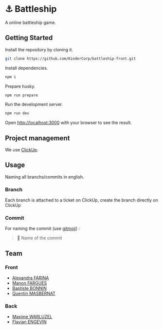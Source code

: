 # ⚓ Battleship

A online battleship game.

## Getting Started

Install the repository by cloning it.

```sh
git clone https://github.com/KinderCorp/battleship-front.git
```

Install dependencies.

```bash
npm i
```

Prepare husky.

```bash
npm run prepare
```

Run the development server.

```bash
npm run dev
```

Open [http://localhost:3000](http://localhost:3000) with your browser to see the result.

## Project management

We use [ClickUp](https://app.clickup.com/42620567/v/l/7-42620567-1).

## Usage

Naming all branchs/commits in english.

### Branch

Each branch is attached to a ticket on ClickUp, create the branch directly on ClickUp

### Commit

For naming the commit (use [gitmoji](https://gitmoji.dev/)) :

> 🎉 Name of the commit

## Team

### Front

- [Alexandra FARINA](https://github.com/DrakenLine)
- [Manon FARGUES](https://github.com/ManonFargues)
- [Baptiste BONNIN](https://github.com/exender)
- [Quentin MASBERNAT](https://github.com/MASBERNATQ)

### Back

- [Maxime WARLUZEL](https://github.com/MaximeWrlz)
- [Flavian ENGEVIN](https://github.com/FlavianEng)

